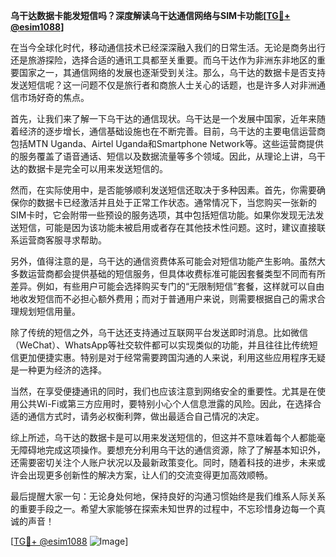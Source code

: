 **乌干达数据卡能发短信吗？深度解读乌干达通信网络与SIM卡功能[[TG💪+ @esim1088](https://t.me/s/esim1088)]**

在当今全球化时代，移动通信技术已经深深融入我们的日常生活。无论是商务出行还是旅游探险，选择合适的通讯工具都至关重要。而乌干达作为非洲东非地区的重要国家之一，其通信网络的发展也逐渐受到关注。那么，乌干达的数据卡是否支持发送短信呢？这一问题不仅是旅行者和商旅人士关心的话题，也是许多人对非洲通信市场好奇的焦点。

首先，让我们来了解一下乌干达的通信现状。乌干达是一个发展中国家，近年来随着经济的逐步增长，通信基础设施也在不断完善。目前，乌干达的主要电信运营商包括MTN Uganda、Airtel Uganda和Smartphone Network等。这些运营商提供的服务覆盖了语音通话、短信以及数据流量等多个领域。因此，从理论上讲，乌干达的数据卡是完全可以用来发送短信的。

然而，在实际使用中，是否能够顺利发送短信还取决于多种因素。首先，你需要确保你的数据卡已经激活并且处于正常工作状态。通常情况下，当您购买一张新的SIM卡时，它会附带一些预设的服务选项，其中包括短信功能。如果你发现无法发送短信，可能是因为该功能未被启用或者存在其他技术性问题。这时，建议直接联系运营商客服寻求帮助。

另外，值得注意的是，乌干达的通信资费体系可能会对短信功能产生影响。虽然大多数运营商都会提供基础的短信服务，但具体收费标准可能因套餐类型不同而有所差异。例如，有些用户可能会选择购买专门的“无限制短信”套餐，这样就可以自由地收发短信而不必担心额外费用；而对于普通用户来说，则需要根据自己的需求合理规划短信用量。

除了传统的短信之外，乌干达还支持通过互联网平台发送即时消息。比如微信（WeChat）、WhatsApp等社交软件都可以实现类似的功能，并且往往比传统短信更加便捷实惠。特别是对于经常需要跨国沟通的人来说，利用这些应用程序无疑是一种更为经济的选择。

当然，在享受便捷通讯的同时，我们也应该注意到网络安全的重要性。尤其是在使用公共Wi-Fi或第三方应用时，要特别小心个人信息泄露的风险。因此，在选择合适的通信方式时，请务必权衡利弊，做出最适合自己情况的决定。

综上所述，乌干达的数据卡是可以用来发送短信的，但这并不意味着每个人都能毫无障碍地完成这项操作。要想充分利用乌干达的通信资源，除了了解基本知识外，还需要密切关注个人账户状况以及最新政策变化。同时，随着科技的进步，未来或许会出现更多创新性的解决方案，让人们的交流变得更加高效顺畅。

最后提醒大家一句：无论身处何地，保持良好的沟通习惯始终是我们维系人际关系的重要手段之一。希望大家能够在探索未知世界的过程中，不忘珍惜身边每一个真诚的声音！

[[TG💪+ @esim1088](https://t.me/s/esim1088) ![Image](https://i.postimg.cc/4NQfJmqS/Snipaste-2025-05-13-00-14-12.png)]